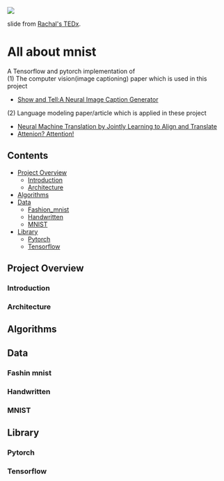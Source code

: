 ![](https://pbs.twimg.com/media/DqAN0T2U8AAvS0Y.jpg)

slide from [Rachal's TEDx](https://www.youtube.com/watch?v=LqjP7O9SxOM).

# All about mnist

A Tensorflow and pytorch implementation of</br>
	(1) The computer vision(image captioning) paper which is used in this project
- [Show and Tell:A Neural Image Caption Generator](https://arxiv.org/abs/1411.4555)

(2) Language modeling paper/article which is applied in these project
- [Neural Machine Translation by Jointly Learning to Align and Translate](https://arxiv.org/pdf/1409.0473.pdf)
- [Attenion? Attention!](https://lilianweng.github.io/lil-log/2018/06/24/attention-attention.html)

## Contents

* [Project Overview](#project-overview)
    * [Introduction](#introduction)
    * [Architecture](#architecture)
* [Algorithms](#algorithms)
* [Data](#data)
	* [Fashion_mnist](#fashion-mnist)
	* [Handwritten](#handwritten)
	* [MNIST](#mnist)
* [Library](#library)
	* [Pytorch](#pytorch)
	* [Tensorflow](#tensorflow)

## Project Overview

### Introduction

### Architecture

## Algorithms

## Data

### Fashin mnist

### Handwritten

### MNIST

## Library

### Pytorch

### Tensorflow
